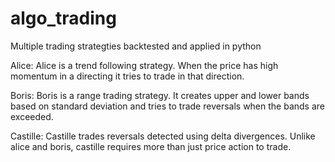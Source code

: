 # algo_trading
Multiple trading strategties backtested and applied in python

Alice:
Alice is a trend following strategy. When the price has high momentum in a directing it tries to trade in that direction.

Boris:
Boris is a range trading strategy. It creates upper and lower bands based on standard deviation and tries to trade reversals when the bands are exceeded.

Castille:
Castille trades reversals detected using delta divergences. Unlike alice and boris, castille requires more than just price action to trade.

